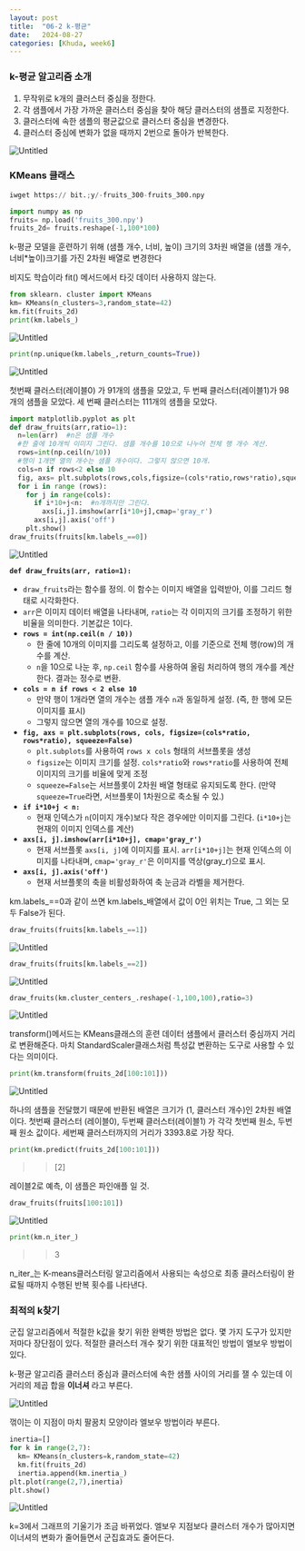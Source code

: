 ```yaml
---
layout: post
title:  "06-2 k-평균"
date:   2024-08-27 
categories: [Khuda, week6]
---
```


### k-평균 알고리즘 소개

1. 무작위로 k개의 클러스터 중심을 정한다.
2. 각 샘플에서 가장 가까운 클러스터 중심을 찾아 해당 클러스터의 샘플로 지정한다.
3. 클러스터에 속한 샘플의 평균값으로 클러스터 중심을 변경한다.
4. 클러스터 중심에 변화가 없을 때까지 2번으로 돌아가 반복한다.

![Untitled](/assets/HW1/dd1.png)

### KMeans 클래스

```python
iwget https:// bit.;y/-fruits_300-fruits_300.npy

import numpy as np
fruits= np.load('fruits_300.npy')
fruits_2d= fruits.reshape(-1,100*100)
```

k-평균 모델을 훈련하기 위해 (샘플 개수, 너비, 높이) 크기의 3차원 배열을 (샘플 개수, 너비*높이)크기를 가진 2차원 배열로 변경한다

비지도 학습이라 fit() 메서드에서 타깃 데이터 사용하지 않는다.

```python
from sklearn. cluster import KMeans 
km= KMeans(n_clusters=3,random_state=42)
km.fit(fruits_2d)
print(km.labels_)
```

![Untitled](/assets/HW1/dd2.png)

```python
print(np.unique(km.labels_,return_counts=True))
```

![Untitled](/assets/HW1/dd3.png)

첫번째 클러스터(레이블0) 가 91개의 샘플을 모았고, 두 번째 클러스터(레이블1)가 98개의 샘플을 모았다. 세 번째 클러스터는 111개의 샘플을 모았다.

```python
import matplotlib.pyplot as plt
def draw_fruits(arr,ratio=1):
  n=len(arr)  #n은 샘플 개수
  #한 줄에 10개씩 이미지 그린다. 샘플 개수를 10으로 나누어 전체 행 개수 계산.
  rows=int(np.ceil(n/10))
  #행이 1개면 열의 개수는 샘플 개수이다. 그렇지 않으면 10개.
  cols=n if rows<2 else 10
  fig, axs= plt.subplots(rows,cols,figsize=(cols*ratio,rows*ratio),squeeze=False)
  for i in range (rows):
    for j in range(cols):
      if i*10+j<n:  #n개까지만 그린다.
        axs[i,j].imshow(arr[i*10+j],cmap='gray_r')
      axs[i,j].axis('off')
    plt.show()
draw_fruits(fruits[km.labels_==0])
```

![Untitled](/assets/HW1/dd4.png)

**`def draw_fruits(arr, ratio=1):`**

- `draw_fruits`라는 함수를 정의. 이 함수는 이미지 배열을 입력받아, 이를 그리드 형태로 시각화한다.
- `arr`은 이미지 데이터 배열을 나타내며, `ratio`는 각 이미지의 크기를 조정하기 위한 비율을 의미한다. 기본값은 1이다.
- **`rows = int(np.ceil(n / 10))`**
    - 한 줄에 10개의 이미지를 그리도록 설정하고, 이를 기준으로 전체 행(row)의 개수를 계산.
    - `n`을 10으로 나눈 후, `np.ceil` 함수를 사용하여 올림 처리하여 행의 개수를 계산한다. 결과는 정수로 변환.
- **`cols = n if rows < 2 else 10`**
    - 만약 행이 1개라면 열의 개수는 샘플 개수 `n`과 동일하게 설정. (즉, 한 행에 모든 이미지를 표시)
    - 그렇지 않으면 열의 개수를 10으로 설정.
- **`fig, axs = plt.subplots(rows, cols, figsize=(cols*ratio, rows*ratio), squeeze=False)`**
    - `plt.subplots`를 사용하여 `rows x cols` 형태의 서브플롯을 생성
    - `figsize`는 이미지 크기를 설정. `cols*ratio`와 `rows*ratio`를 사용하여 전체 이미지의 크기를 비율에 맞게 조정
    - `squeeze=False`는 서브플롯이 2차원 배열 형태로 유지되도록 한다. (만약 `squeeze=True`라면, 서브플롯이 1차원으로 축소될 수 있.)
- **`if i*10+j < n:`**
    - 현재 인덱스가 `n`(이미지 개수)보다 작은 경우에만 이미지를 그린다. (`i*10+j`는 현재의 이미지 인덱스를 계산)
- **`axs[i, j].imshow(arr[i*10+j], cmap='gray_r')`**
    - 현재 서브플롯 `axs[i, j]`에 이미지를 표시. `arr[i*10+j]`는 현재 인덱스의 이미지를 나타내며, `cmap='gray_r'`은 이미지를 역상(gray_r)으로 표시.
- **`axs[i, j].axis('off')`**
    - 현재 서브플롯의 축을 비활성화하여 축 눈금과 라벨을 제거한다.

km.labels_==0과 같이 쓰면 km.labels_배열에서 값이 0인 위치는 True, 그 외는 모두 False가 된다. 

```python
draw_fruits(fruits[km.labels_==1])
```

![Untitled](/assets/HW1/dd5.png)

```python
draw_fruits(fruits[km.labels_==2])
```

![Untitled](/assets/HW1/dd6.png)

```python
draw_fruits(km.cluster_centers_.reshape(-1,100,100),ratio=3)
```

![Untitled](/assets/HW1/dd7.png)

transform()메서드는 KMeans클래스의 훈련 데이터 샘플에서 클러스터 중심까지 거리로 변환해준다. 마치 StandardScaler클래스처럼 특성값 변환하는 도구로 사용할 수 있다는 의미이다.

```python
print(km.transform(fruits_2d[100:101]))
```

![Untitled](/assets/HW1/dd8.png)

하나의 샘플을 전달했기 때문에 반환된 배열은 크기가 (1, 클러스터 개수)인 2차원 배열이다. 첫번째 클러스터 (레이블0), 두번째 클러스터(레이블1) 가 각각 첫번째 원소, 두번째 원소 값이다. 세번째 클러스터까지의 거리가 3393.8로 가장 작다. 

```python
print(km.predict(fruits_2d[100:101]))
```

>>[2]

레이블2로 예측, 이 샘플은 파인애플 일 것.

```python
draw_fruits(fruits[100:101])
```

![Untitled](/assets/HW1/dd9.png)
```python
print(km.n_iter_)
```

>>3

n_iter_는 K-means클러스터링 알고리즘에서 사용되는 속성으로 최종 클러스터링이 완료될 때까지 수행된 반복 횟수를 나타낸다. 

### 최적의 k찾기

군집 알고리즘에서 적절한 k값을 찾기 위한 완벽한 방법은 없다. 몇 가지 도구가 있지만 저마다 장단점이 있다. 적절한 클러스터 개수 찾기 위한 대표적인 방법이 엘보우 방법이 있다.

k-평균 알고리즘 클러스터 중심과 클러스터에 속한 샘플 사이의 거리를 잴 수 있는데 이 거리의 제곱 합을 **이너셔** 라고 부른다. 

![Untitled](/assets/HW1/dd10.png)

꺾이는 이 지점이 마치 팔꿈치 모양이라 엘보우 방법이라 부른다.

```python
inertia=[]
for k in range(2,7):
  km= KMeans(n_clusters=k,random_state=42)
  km.fit(fruits_2d)
  inertia.append(km.inertia_)
plt.plot(range(2,7),inertia)
plt.show()
```

![Untitled](/assets/HW1/dd11.png)

k=3에서 그래프의 기울기가 조금 바뀌었다. 엘보우 지점보다 클러스터 개수가 많아지면 이너셔의 변화가 줄어들면서 군집효과도 줄어든다.
